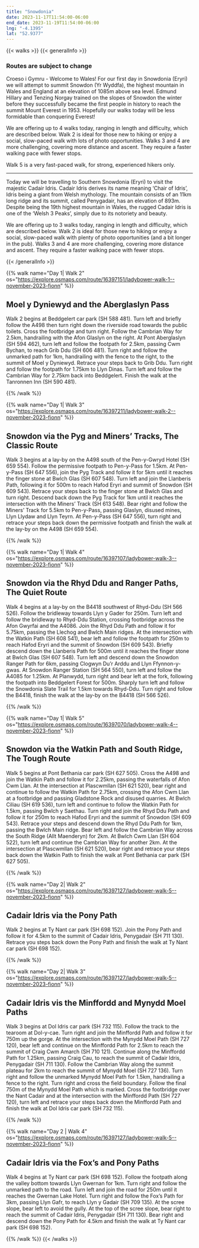 ```yaml
---
title: "Snowdonia"
date: 2023-11-17T11:54:00-06:00
end_date: 2023-11-19T11:54:00-06:00
lng: "-4.1395"
lat: "52.9377"
---
```


{{< walks >}}
{{< generalInfo >}}

<h3 class="display-5">Routes are subject to change</h3>

Croeso i Gymru - Welcome to Wales! For our first day in Snowdonia (Eryri) we will attempt
to summit Snowdon (Yr Wyddfa), the highest mountain in Wales and England at an
elevation of 1085m above sea level. Edmund Hillary and Tenzing Norgay trained on the
slopes of Snowdon the winter before they successfully became the first people in history to
reach the summit Mount Everest in 1953. Hopefully our walks today will be less formidable
than conquering Everest!

We are offering up to 4 walks today, ranging in length and difficulty, which are described below.
Walk 2 is ideal for those new to hiking or enjoy a social, slow-paced walk with lots of photo opportunities.
Walks 3 and 4 are more challenging, covering more distance and ascent. They require a faster walking pace
with fewer stops.

Walk 5 is a very fast-paced walk, for strong, experienced hikers only.
<hr>
Today we will be travelling to Southern Snowdonia (Eryri) to visit the majestic Cadair Idris.
Cadair Idris derives its name meaning ‘Chair of Idris’, Idris being a giant from Welsh
mythology. The mountain consists of an 11km long ridge and its summit, called Penygadair,
has an elevation of 893m. Despite being the 19th highest mountain in Wales, the rugged
Cadair Idris is one of the ‘Welsh 3 Peaks’, simply due to its notoriety and beauty.

We are offering up to 3 walks today, ranging in length and difficulty, which are described below.
Walk 2 is ideal for those new to hiking or enjoy a social, slow-paced walk with plenty of photo
opportunities (and a bit longer in the pub).
Walks 3 and 4 are more challenging, covering more distance and ascent. They require a faster walking pace
with fewer stops.

{{< /generalInfo >}}

{{% walk name="Day 1| Walk 2" os="https://explore.osmaps.com/route/16397151/ladybower-walk-1--november-2023-fionn" %}}

## Moel y Dyniewyd and the Aberglaslyn Pass

Walk 2 begins at Beddgelert car park (SH 588 481). Turn left and
briefly follow the A498 then turn right down the riverside road
towards the public toilets. Cross the footbridge and turn right.
Follow the Cambrian Way for 2.5km, handrailing with the Afon
Glaslyn on the right. At Pont Aberglaslyn (SH 594 462), turn left and
follow the footpath for 2.5km, passing Cwm Bychan, to reach Grib
Ddu (SH 606 481). Turn right and follow the unmarked path for
1km, handrailing with the fence to the right, to the summit of Moel
y Dyniewyd. Retrace your steps back to Grib Ddu. Turn right and
follow the footpath for 1.75km to Llyn Dinas. Turn left and follow
the Cambrian Way for 2.75km back into Beddgelert. Finish the walk
at the Tanronnen Inn (SH 590 481).

{{% /walk %}}

{{% walk name="Day 1| Walk 3" os="https://explore.osmaps.com/route/16397211/ladybower-walk-2--november-2023-fionn" %}}

## Snowdon via the Pyg and Miners’ Tracks, The Classic Route

Walk 3 begins at a lay-by on the A498 south of the Pen-y-Gwryd Hotel (SH 659 554). Follow the permissive footpath to Pen-y-Pass for
1.5km. At Pen-y-Pass (SH 647 556), join the Pyg Track and follow it for 5km until it reaches the finger stone at Bwlch Glas (SH 607 548).
Turn left and join the Llanberis Path, following it for 500m to reach Hafod Eryri and summit of Snowdon (SH 609 543). Retrace your steps
back to the finger stone at Bwlch Glas and turn right. Descend back down the Pyg Track for 1km until it reaches the intersection with the
Miners’ Track (SH 613 548). Bear right and follow the Miners’ Track for 5.5km to Pen-y-Pass, passing Glaslyn, disused mines, Llyn Llydaw
and Llyn Teyrn. At Pen-y-Pass (SH 647 556), turn right and retrace your steps back down the permissive footpath and finish the walk at the
lay-by on the A498 (SH 659 554).

{{% /walk %}}

{{% walk name="Day 1| Walk 4" os="https://explore.osmaps.com/route/16397107/ladybower-walk-3--november-2023-fionn" %}}

## Snowdon via the Rhyd Ddu and Ranger Paths, The Quiet Route

Walk 4 begins at a lay-by on the B4418 southwest of Rhyd-Ddu (SH 566 526). Follow the bridleway towards Llyn y Gader for 250m. Turn
left and follow the bridleway to Rhyd-Ddu Station, crossing footbridge across the Afon Gwyrfai and the A4086. Join the Rhyd Ddu Path and
follow it for 5.75km, passing the Llechog and Bwlch Main ridges. At the intersection with the Watkin Path (SH 608 541), bear left and
follow the footpath for 250m to reach Hafod Eryri and the summit of Snowdon (SH 609 543). Briefly descend down the Llanberis Path for
500m until it reaches the finger stone at Bwlch Glas (SH 607 548). Turn left and descend down the Snowdon Ranger Path for 6km, passing
Clogwyn Du’r Arddu and Llyn Ffynnon-y-gwas. At Snowdon Ranger Station (SH 564 550), turn left and follow the A4085 for 1.25km. At
Planwydd, turn right and bear left at the fork, following the footpath into Beddgelert Forest for 500m. Sharply turn left and follow the
Snowdonia Slate Trail for 1.5km towards Rhyd-Ddu. Turn right and follow the B4418, finish the walk at the lay-by on the B4418 (SH 566
526).

{{% /walk %}}

{{% walk name="Day 1| Walk 5" os="https://explore.osmaps.com/route/16397070/ladybower-walk-4--november-2023-fionn" %}}

## Snowdon via the Watkin Path and South Ridge, The Tough Route

Walk 5 begins at Pont Bethania car park (SH 627 505). Cross the A498 and join the Watkin Path and follow it for 2.25km, passing the
waterfalls of Afon Cwm Llan. At the intersection at Plascwmllan (SH 621 520), bear right and continue to follow the Watkin Path for
2.75km, crossing the Afon Cwm Llan at a footbridge and passing Gladstone Rock and disused quarries. At Bwlch Ciliau (SH 619 536), turn
left and continue to follow the Watkin Path for 1.5km, passing Bwlch y Saethau. Turn right and join the Rhyd Ddu Path and follow it for
250m to reach Hafod Eryri and the summit of Snowdon (SH 609 543). Retrace your steps and descend down the Rhyd Ddu Path for 1km,
passing the Bwlch Main ridge. Bear left and follow the Cambrian Way across the South Ridge (Allt Maenderyn) for 2km. At Bwlch Cwm
Llan (SH 604 522), turn left and continue the Cambrian Way for another 2km. At the intersection at Plascwmllan (SH 621 520), bear right
and retrace your steps back down the Watkin Path to finish the walk at Pont Bethania car park (SH 627 505).

{{% /walk %}}

{{% walk name="Day 2| Walk 2" os="https://explore.osmaps.com/route/16397127/ladybower-walk-5--november-2023-fionn" %}}

## Cadair Idris via the Pony Path

Walk 2 begins at Ty Nant car park (SH 698 152). Join the Pony Path
and follow it for 4.5km to the summit of Cadair Idris, Penygadair
(SH 711 130). Retrace you steps back down the Pony Path and finish
the walk at Ty Nant car park (SH 698 152).

{{% /walk %}}

{{% walk name="Day 2| Walk 3" os="https://explore.osmaps.com/route/16397127/ladybower-walk-5--november-2023-fionn" %}}

## Cadair Idris vis the Minffordd and Mynydd Moel Paths

Walk 3 begins at Dol Idris car park (SH 732 115). Follow the track to the tearoom at Dol-y-cae. Turn right and join the Minffordd Path and
follow it for 750m up the gorge. At the intersection with the Mynydd Moel Path (SH 727 120), bear left and continue on the Minffordd Path
for 2.5km to reach the summit of Craig Cwm Amarch (SH 710 121). Continue along the Minffordd Path for 1.25km, passing Craig Cau, to
reach the summit of Cadair Idris, Penygadair (SH 711 130). Follow the Cambrian Way along the summit plateau for 2km to reach the
summit of Mynydd Moel (SH 727 136). Turn right and follow the unmarked Mynydd Moel Path for 1.5km, handrailing a fence to the right.
Turn right and cross the field boundary. Follow the final 750m of the Mynydd Moel Path which is marked. Cross the footbridge over the
Nant Cadair and at the intersection with the Minffordd Path (SH 727 120), turn left and retrace your steps back down the Minffordd Path
and finish the walk at Dol Idris car park (SH 732 115).

{{% /walk %}}

{{% walk name="Day 2 | Walk 4" os="https://explore.osmaps.com/route/16397127/ladybower-walk-5--november-2023-fionn" %}}

## Cadair Idris via the Fox’s and Pony Paths

Walk 4 begins at Ty Nant car park (SH 698 152). Follow the footpath along the valley bottom towards Llyn Gwernan for 1km. Turn right
and follow the unmarked path to the road. Turn left and join the road for 250m until it reaches the Gwernan Lake Hotel. Turn right and
follow the Fox’s Path for 3km, passing Llyn Gafr, to reach Llyn y Gadair (SH 709 135). At the scree slope, bear left to avoid the gully. At the
top of the scree slope, bear right to reach the summit of Cadair Idris, Penygadair (SH 711 130). Bear right and descend down the Pony Path
for 4.5km and finish the walk at Ty Nant car park (SH 698 152).

{{% /walk %}}
{{< /walks >}}